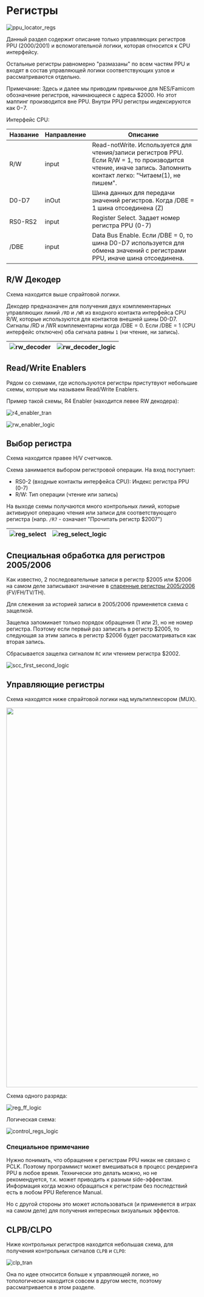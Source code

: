 # Регистры

![ppu_locator_regs](/BreakingNESWiki/imgstore/ppu/ppu_locator_regs.jpg)

Данный раздел содержит описание только управляющих регистров PPU ($2000/$2001) и вспомогательной логики, которая относится к CPU интерфейсу.

Остальные регистры равномерно "размазаны" по всем частям PPU и входят в состав управляющей логики соответствующих узлов и рассматриваются отдельно.

Примечание: Здесь и далее мы приводим привычное для NES/Famicom обозначение регистров, начинающееся с адреса $2000. Но этот маппинг производится вне PPU. Внутри PPU регистры индексируются как $0-$7.

Интерфейс CPU:

|Название|Направление|Описание|
|---|---|---|
|R/W|input|Read-notWrite. Используется для чтения/записи регистров PPU. Если R/W = 1, то производится чтение, иначе запись. Запомнить контакт легко: "Читаем(1), не пишем".|
|D0-D7|inOut|Шина данных для передачи значений регистров. Когда /DBE = 1 шина отсоединена (Z)|
|RS0-RS2|input|Register Select. Задает номер регистра PPU (0-7)|
|/DBE|input|Data Bus Enable. Если /DBE = 0, то шина D0-D7 используется для обмена значений с регистрами PPU, иначе шина отсоединена.|

## R/W Декодер

Схема находится выше спрайтовой логики.

Декодер предназначен для получения двух комплементарных управляющих линий `/RD` и `/WR` из входного контакта интерфейса CPU R/W, которые используются для контактов внешней шины D0-D7. Сигналы /RD и /WR комплементарны когда /DBE = 0. Если /DBE = 1 (CPU интерфейс отключен) оба сигнала равны `1` (ни чтение, ни запись).

|![rw_decoder](/BreakingNESWiki/imgstore/ppu/rw_decoder.jpg)|![rw_decoder_logic](/BreakingNESWiki/imgstore/ppu/rw_decoder_logic.jpg)|
|---|---|

## Read/Write Enablers

Рядом со схемами, где используются регистры пристутвуют небольшие схемы, которые мы называем Read/Write Enablers.

Пример такой схемы, R4 Enabler (находится левее RW декодера):

![r4_enabler_tran](/BreakingNESWiki/imgstore/ppu/r4_enabler_tran.jpg)

![rw_enabler_logic](/BreakingNESWiki/imgstore/ppu/rw_enabler_logic.jpg)

## Выбор регистра

Схема находится правее H/V счетчиков.

Схема занимается выбором регистровой операции. На вход поступает:
- RS0-2 (входные контакты интерфейса CPU): Индекс регистра PPU (0-7)
- R/W: Тип операции (чтение или запись)

На выходе схемы получаются много контрольных линий, которые активируют операцию чтения или записи для соответствующего регистра (напр. `/R7` - означает "Прочитать регистр $2007")

|![reg_select](/BreakingNESWiki/imgstore/ppu/reg_select.jpg)|![reg_select_logic](/BreakingNESWiki/imgstore/ppu/reg_select_logic.jpg)|
|---|---|

## Специальная обработка для регистров $2005/$2006

Как известно, 2 последовательные записи в регистр $2005 или $2006 на самом деле записывают значение в [спаренные регистры $2005/$2006](scroll_regs.md) (FV/FH/TV/TH).

Для слежения за историей записи в $2005/$2006 применяется схема с защелкой.

Защелка запоминает только порядок обращения (1 или 2), но не номер регистра. Поэтому если первый раз записать в регистр $2005, то следующая за этим запись в регистр $2006 будет рассматриваться как вторая запись.

Сбрасывается защелка сигналом `RC` или чтением регистра $2002.

![scc_first_second_logic](/BreakingNESWiki/imgstore/ppu/scc_first_second_logic.jpg)

## Управляющие регистры

Схема находятся ниже спрайтовой логики над мультиплексором (MUX).

<img src="/BreakingNESWiki/imgstore/ppu/control_regs.jpg" width="1000px">

Схема одного разряда:

![reg_ff_logic](/BreakingNESWiki/imgstore/ppu/reg_ff_logic.jpg)

Логическая схема:

![control_regs_logic](/BreakingNESWiki/imgstore/ppu/control_regs_logic.jpg)

### Специальное примечание

Нужно понимать, что обращение к регистрам PPU никак не связано с PCLK. Поэтому программист может вмешиваться в процесс рендеринга PPU в любое время.
Технически это делать можно, но не рекомендуется, т.к. может приводить к разным side-эффектам. Информация когда можно обращаться к регистрам без последствий есть в любом PPU Reference Manual.

Но с другой стороны это может использоваться (и применяется в играх на самом деле) для получения интересных визуальных эффектов.

## CLPB/CLPO

Ниже контрольных регистров находится небольшая схема, для получения контрольных сигналов `CLPB` и `CLPO`:

![clp_tran](/BreakingNESWiki/imgstore/ppu/clp_tran.jpg)

Она по идее относится больше к управляющей логике, но топологически находится совсем в другом месте, поэтому рассматривается в этом разделе.
